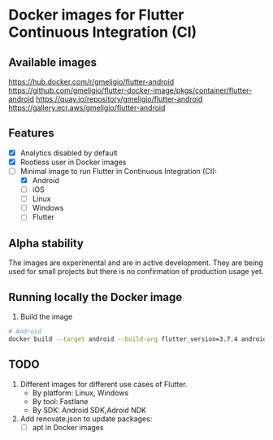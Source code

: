 <!-- Update badges with links to Docker images -->
# Docker images for Flutter Continuous Integration (CI)

## Available images

https://hub.docker.com/r/gmeligio/flutter-android
https://github.com/gmeligio/flutter-docker-image/pkgs/container/flutter-android
https://quay.io/repository/gmeligio/flutter-android
https://gallery.ecr.aws/gmeligio/flutter-android

## Features

- [x] Analytics disabled by default
- [x] Rootless user in Docker images
- [ ] Minimal image to run Flutter in Continuous Integration (CI):
    - [x] Android
    - [ ] iOS
    - [ ] Linux
    - [ ] Windows
    - [ ] Flutter

## Alpha stability

The images are experimental and are in active development. They are being used for small projects but there is no confirmation of production usage yet.

## Running locally the Docker image

1. Build the image
    
```bash
# Android
docker build --target android --build-arg flutter_version=3.7.4 android_build_tools_version=30.0.3 --build-arg android_platform_versions="28 31 33" -t android-test .
```

## TODO

1. Different images for different use cases of Flutter.
    - By platform: Linux, Windows
    - By tool: Fastlane
    - By SDK: Android SDK,Adroid NDK
1. Add renovate.json to update packages:
    - [ ] apt in Docker images
